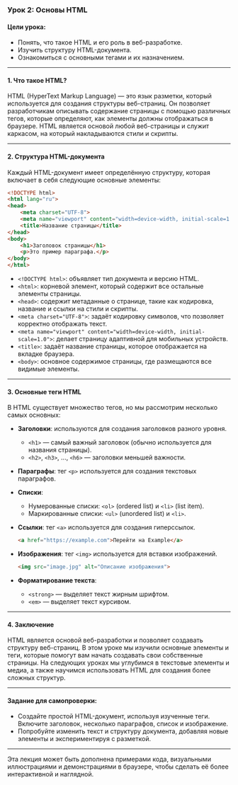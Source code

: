 ### Урок 2: Основы HTML

#### Цели урока:
- Понять, что такое HTML и его роль в веб-разработке.
- Изучить структуру HTML-документа.
- Ознакомиться с основными тегами и их назначением.

---

#### 1. Что такое HTML?

HTML (HyperText Markup Language) — это язык разметки, который используется для создания структуры веб-страниц. Он позволяет разработчикам описывать содержание страницы с помощью различных тегов, которые определяют, как элементы должны отображаться в браузере. HTML является основой любой веб-страницы и служит каркасом, на который накладываются стили и скрипты.

---

#### 2. Структура HTML-документа

Каждый HTML-документ имеет определённую структуру, которая включает в себя следующие основные элементы:

```html
<!DOCTYPE html>
<html lang="ru">
<head>
    <meta charset="UTF-8">
    <meta name="viewport" content="width=device-width, initial-scale=1.0">
    <title>Название страницы</title>
</head>
<body>
    <h1>Заголовок страницы</h1>
    <p>Это пример параграфа.</p>
</body>
</html>
```

- `<!DOCTYPE html>`: объявляет тип документа и версию HTML.
- `<html>`: корневой элемент, который содержит все остальные элементы страницы.
- `<head>`: содержит метаданные о странице, такие как кодировка, название и ссылки на стили и скрипты.
- `<meta charset="UTF-8">`: задаёт кодировку символов, что позволяет корректно отображать текст.
- `<meta name="viewport" content="width=device-width, initial-scale=1.0">`: делает страницу адаптивной для мобильных устройств.
- `<title>`: задаёт название страницы, которое отображается на вкладке браузера.
- `<body>`: основное содержимое страницы, где размещаются все видимые элементы.

---

#### 3. Основные теги HTML

В HTML существует множество тегов, но мы рассмотрим несколько самых основных:

- **Заголовки**: используются для создания заголовков разного уровня.
  - `<h1>` — самый важный заголовок (обычно используется для названия страницы).
  - `<h2>`, `<h3>`, ..., `<h6>` — заголовки меньшей важности.

- **Параграфы**: тег `<p>` используется для создания текстовых параграфов.

- **Списки**:
  - Нумерованные списки: `<ol>` (ordered list) и `<li>` (list item).
  - Маркированные списки: `<ul>` (unordered list) и `<li>`.

- **Ссылки**: тег `<a>` используется для создания гиперссылок.
  ```html
  <a href="https://example.com">Перейти на Example</a>
  ```

- **Изображения**: тег `<img>` используется для вставки изображений.
  ```html
  <img src="image.jpg" alt="Описание изображения">
  ```

- **Форматирование текста**:
  - `<strong>` — выделяет текст жирным шрифтом.
  - `<em>` — выделяет текст курсивом.

---

#### 4. Заключение

HTML является основой веб-разработки и позволяет создавать структуру веб-страниц. В этом уроке мы изучили основные элементы и теги, которые помогут вам начать создавать свои собственные страницы. На следующих уроках мы углубимся в текстовые элементы и медиа, а также научимся использовать HTML для создания более сложных структур.

---

#### Задание для самопроверки:
- Создайте простой HTML-документ, используя изученные теги. Включите заголовок, несколько параграфов, список и изображение.
- Попробуйте изменить текст и структуру документа, добавляя новые элементы и экспериментируя с разметкой.

---

Эта лекция может быть дополнена примерами кода, визуальными иллюстрациями и демонстрациями в браузере, чтобы сделать её более интерактивной и наглядной.
